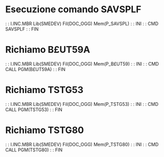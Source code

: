 # Esecuzione comando SAVSPLF
 :  : I.INC.MBR Lib(SMEDEV) Fil(DOC_OGG) Mem(P_SAVSPL)
 :  : INI
 :  : CMD SAVSPLF
 :  : FIN


# Richiamo B£UT59A
 :  : I.INC.MBR Lib(SMEDEV) Fil(DOC_OGG) Mem(P_B£UT59)
 :  : INI
 :  : CMD CALL PGM(B£UT59A)
 :  : FIN


# Richiamo TSTG53
 :  : I.INC.MBR Lib(SMEDEV) Fil(DOC_OGG) Mem(P_TSTG53)
 :  : INI
 :  : CMD CALL PGM(TSTG53)
 :  : FIN


# Richiamo TSTG80
 :  : I.INC.MBR Lib(SMEDEV) Fil(DOC_OGG) Mem(P_TSTG80)
 :  : INI
 :  : CMD CALL PGM(TSTG80)
 :  : FIN

